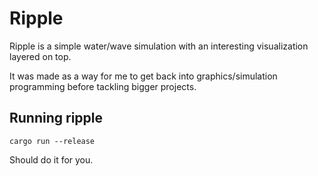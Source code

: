 # Ripple

Ripple is a simple water/wave simulation with an interesting visualization layered on top. 

It was made as a way for me to get back into graphics/simulation programming before tackling bigger projects.


## Running ripple

```
cargo run --release
```

Should do it for you. 
